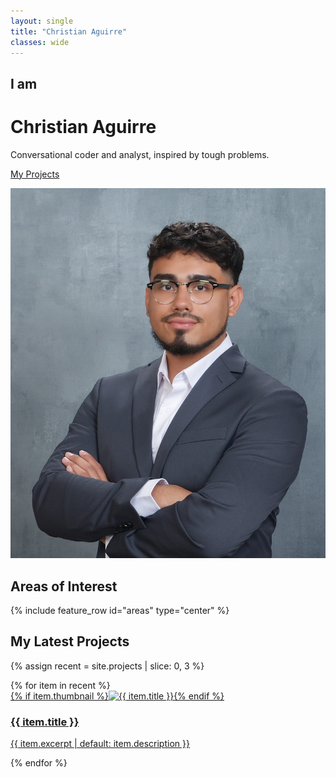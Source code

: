 ```yaml
---
layout: single
title: "Christian Aguirre"
classes: wide
---
```


<div class="intro-wrap">
  <div class="intro-left">
    <h2>I am</h2>
    <h1>Christian Aguirre</h1>
    <p>Conversational coder and analyst, inspired by tough problems.</p>
    <p><a class="btn btn--primary" href="/projects/">My Projects</a></p>
  </div>
  <div class="intro-right">
    <img src="/assets/images/headshot.jpg" alt="Christian Aguirre" class="hero-avatar">
  </div>
</div>

## Areas of Interest
{% include feature_row id="areas" type="center" %}

## My Latest Projects
{% assign recent = site.projects | slice: 0, 3 %}
<div class="cards">
{% for item in recent %}
  <article class="card">
    <a href="{{ item.url | relative_url }}">
      {% if item.thumbnail %}<img src="{{ item.thumbnail | relative_url }}" alt="{{ item.title }}">{% endif %}
      <h3>{{ item.title }}</h3>
      <p>{{ item.excerpt | default: item.description }}</p>
    </a>
  </article>
{% endfor %}
</div>
